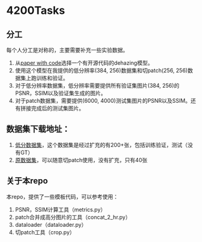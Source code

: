 # 4200Tasks

## 分工
每个人分工是对称的，主要需要补充一些实验数据。
1. 从[paper with code](https://paperswithcode.com/task/image-dehazing)选择一个有开源代码的dehazing模型。
2. 使用这个模型在我提供的低分辨率(384, 256)数据集和切patch(256, 256)数据集上跑训练和验证。
3. 对于低分辨率数据集，低分辨率需要提供所有验证集图片(384, 256)的PSNR，SSIM以及验证集生成的图片。
4. 对于patch数据集，需要提供(6000, 4000)测试集图片的PSNR以及SSIM。还有拼接完成后的测试集图片。

## 数据集下载地址：
1. [低分数据集](https://drive.google.com/file/d/1sheHZJXVY9swZMpDGl8ZFcYzNdzKRLn4/view?usp=sharing)，这个数据集是经过扩充的有200+张，包括训练验证，测试（没有GT）
2. [原数据集](https://drive.google.com/file/d/1e8mvPlNMm2A1rpqzNvNPuswVMFPCU7gK/view?usp=share_link)，可以随意切patch使用，没有扩充，只有40张

## 关于本repo
本repo，提供了一些模板代码，可以参考使用：
1. PSNR，SSIM计算工具（metrics.py）
2. patch合并成高分图片的工具（concat_2_hr.py）
3. dataloader（dataloader.py）
4. 切patch工具（crop.py）
